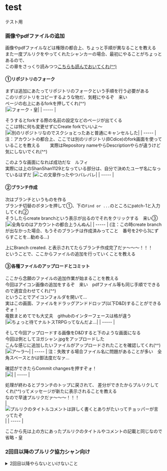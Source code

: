 # test
テスト用
### 画像やpdfファイルの追加
画像やpdfファイルなどは権限の都合上、ちょっと手順が異なることを教える  
また一度プルリクをやってくれたシャンカーの場合、最初にやることがちょっとあるので、  
この章をさっくり読みつつ[こちらも読んでおいてくれ(^^)](#2回目以降のプルリク協力シャン向け)  

#### ①リポジトリのフォーク
まずは追加にあたってリポジトリのフォークという手順を行う必要がある  
このリポジトリをコピーするような物だ、気軽にやるぞ　来い  
ページの右上にあるforkを押してくれ(^^)  
|![](doc/fork1.jpeg "フォーク・皇")|
| ----- |

そうするとforkする際の名前の設定などのページが出てくる  
ここは特に何も変更せずにCreate forkでいいよ～  
|![](doc/fork2.jpeg "別のリポジトリなのでスクショとったあと普通にキャンセルした")|
| ----- |
注：アカウントの都合上、ここでは別のリポジトリ(BCdice)のfork画面を使っていることを教える
　　実際はRepository nameやらDescriptionやらが違うけど気にしないでくれ(^^)


このような画面になれば成功だな　ルフィ  
実際には上のShanShan1129となっている部分は、自分で決めたユーザ名になっているはずだ
|![](doc/fork3.jpeg "この文章作ったやつバレバレ")|
| ----- |

#### ②ブランチ作成
次はブランチというものを作る  
ブランチ切替のボタンを押して①、下の`Find or ...`のところにpatch-1と入力してくれ②  
そうしたらcreate branchという表示が出るのでそれをクリックする　来い③  
|![](doc/fork4.jpeg "全角なのはアカウントの都合上うんぬん")|
| ----- |
(注：この時create branchが出なかった場合、もうそのブランチは作成済みってこと　番号を2やら3にずらすことを…勧める…)  

上にBranch created. と表示されてたらブランチ作成完了だァ～～～！！！  
ということで、ここからファイルの追加を行っていくことを教える

#### ③各種ファイルのアップロードとコミット
ここから念願のファイルの追加作業が始まることを教える  
今回はアイコン画像の追加をするぞ　来い　pdfファイル等も同じ手順でできるので適宜合わせてくれ(^^)  
ということでアイコンフォルダを開いて…  
実はこの画面、ファイルをドラッグアンドドロップ(以下D&D)することができるぞォ！  
複数まとめてでも大丈夫　githubのインターフェースは格が違う  
|![](doc/upload1.jpeg "ちょっと待てナルトスTRPGってなんだよ…")|
| ----- |

そして今回アップロードする画像をD&Dすると下のような画面になる  
今回は例としてヨガシャン.jpgをアップロードした  
こんな感じに追加したいファイルがアップロードされたことを確認してくれ(^^)  
|![](doc/upload2.jpeg "ア～ラ～")|
| ----- |
注：失敗する場合ファイル名に問題があることが多い　全角スペースとかは御法度だなァ…

確認ができたらCommit changesを押すぞォ！  
|![](doc/upload2.1.jpeg "")|
| ----- |

処理が終わるとブランチのトップに戻されて、
差分ができたからプルリクしてくれ(^^)ってメッセージが新たに表示されることを教える  
なので早速プルリクだァ～～～！！！  
|![](doc/upload3.jpeg "プルリクのタイトルコメントは詳しく書くとありがたいってチョッパーが言ってたぞ")|
| ----- |

ここから先は上の方にあったプルリクのタイトルやコメントの記載と同じなので省略・皇  

### 2回目以降のプルリク協力シャン向け
<details>
<summary>2回目以降やらないといけないこと</summary>

ここでは2回目以降プルリクを行った場合に確認しなければならない"masterブランチの同期"をお前に教える  
#### masterブランチの同期
まずは自分のforkしたリポジトリに移動するぞ　来い  
ページの右上にあるforkを押してくれ(^^)  
|![](doc/fork1.jpeg "画像使いまわし・皇")|
| ----- |

そうした場合このような画面になるはずだ  
要は一度つくったからそれ以上はいらねェよなァ？って画面だな  
気にすることなく赤枠のリンクを押してくれ(^^)  
|![](doc/marge1.jpeg "画像使いまわし・皇")|
| ----- |

そうすればforkした自分のリポジトリを開けるぞォ！
そしてここでブランチの同期を確認するぞ　来い
Fetch upstream①を押した後Fetch and merge②のボタンが濃かったら同期してくれ(^^)のサインだ  
そのまま押してくれ  
そして上に`Successfully fetched...`と表示されれば宴だァ～～～！！！  
この後は[②ブランチの作成](#②ブランチの作成)に従ってファイルを追加、プルリクしてくれ(^^)
</details>
